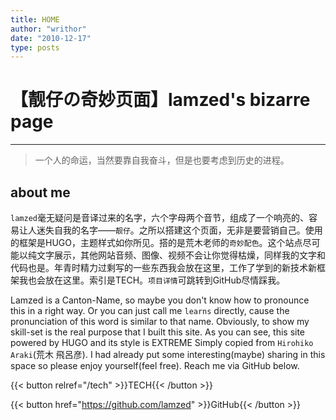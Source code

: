 ```yaml
---
title: HOME
author: "writhor"
date: "2010-12-17"
type: posts
---
```


# 【靓仔の奇妙页面】lamzed's bizarre page

-----------------------------------------------------------------------------------------------------------------------------------------------------------

> 一个人的命运，当然要靠自我奋斗，但是也要考虑到历史的进程。

## about me

`lamzed`毫无疑问是音译过来的名字，六个字母两个音节，组成了一个响亮的、容易让人迷失自我的名字——`靓仔`。之所以搭建这个页面，无非是要营销自己。使用的框架是HUGO，主题样式如你所见。搭的是荒木老师的`奇妙配色`。这个站点尽可能以纯文字展示，其他网站音频、图像、视频不会让你觉得枯燥，同样我的文字和代码也是。年青时精力过剩写的一些东西我会放在这里，工作了学到的新技术新框架我也会放在这里。索引是TECH。`项目详情`可跳转到GitHub尽情踩我。

Lamzed is a Canton-Name, so maybe you don't know how to pronounce this in a right way. Or you can just call me `learns` directly, cause the pronunciation of this word is similar to that name. Obviously, to show my skill-set is the real purpose that I built this site. As you can see, this site powered by HUGO and its style is EXTREME Simply copied from `Hirohiko Araki`(荒木 飛呂彦). I had already put some interesting(maybe) sharing in this space so please enjoy yourself(feel free). Reach me via GitHub below.

{{< button relref="/tech" >}}TECH{{< /button >}}

{{< button href="https://github.com/lamzed" >}}GitHub{{< /button >}}
